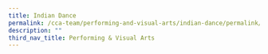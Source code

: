 ```yaml
---
title: Indian Dance
permalink: /cca-team/performing-and-visual-arts/indian-dance/permalink/
description: ""
third_nav_title: Performing & Visual Arts
---
```

